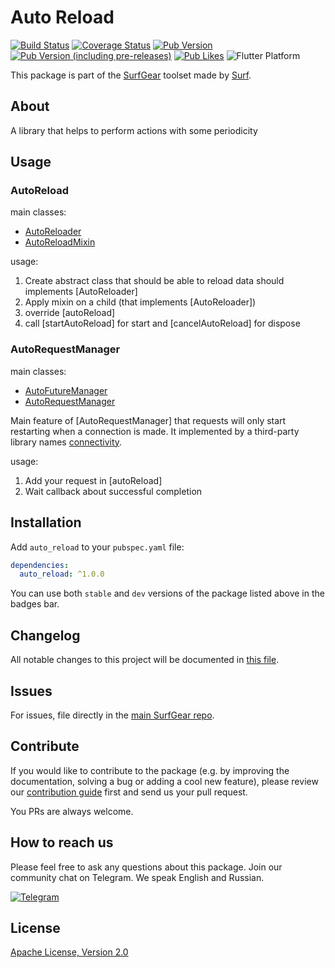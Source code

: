 # Auto Reload

[![Build Status](https://github.com/surfstudio/SurfGear/workflows/build/badge.svg)](https://github.com/surfstudio/SurfGear)
[![Coverage Status](https://codecov.io/gh/surfstudio/SurfGear/branch/dev/graph/badge.svg?flag=auto_reload)](https://codecov.io/gh/surfstudio/SurfGear)
[![Pub Version](https://img.shields.io/pub/v/auto_reload)](https://pub.dev/packages/auto_reload)
[![Pub Version (including pre-releases)](https://img.shields.io/pub/v/auto_reload?include_prereleases)](https://pub.dev/packages/auto_reload)
[![Pub Likes](https://badgen.net/pub/likes/auto_reload)](https://pub.dev/packages/auto_reload)
![Flutter Platform](https://badgen.net/pub/flutter-platform/auto_reload)

This package is part of the [SurfGear](https://github.com/surfstudio/SurfGear) toolset made by [Surf](https://surf.ru).

## About

A library that helps to perform actions with some periodicity

## Usage

### AutoReload

main classes:

* [AutoReloader](/lib/src/mixin/auto_reloader.dart)
* [AutoReloadMixin](/lib/src/mixin/auto_reload_mixin.dart)

usage:

1. Create abstract class that should be able to reload data should implements [AutoReloader]
2. Apply mixin on a child (that implements [AutoReloader])
3. override [autoReload]
4. call [startAutoReload] for start and [cancelAutoReload] for dispose

### AutoRequestManager

main classes:

* [AutoFutureManager](/lib/src/manager/base/auto_future_manager.dart)
* [AutoRequestManager](/lib/src/manager/impl/auto_request_manager.dart)

Main feature of [AutoRequestManager] that requests will only start restarting when a connection is made.
It implemented by a third-party library names [connectivity](https://pub.dev/packages/connectivity).

usage:

1. Add your request in [autoReload]
2. Wait callback about successful completion

## Installation

Add `auto_reload` to your `pubspec.yaml` file:

```yaml
dependencies:
  auto_reload: ^1.0.0
```

You can use both `stable` and `dev` versions of the package listed above in the badges bar.

## Changelog

All notable changes to this project will be documented in [this file](./CHANGELOG.md).

## Issues

For issues, file directly in the [main SurfGear repo](https://github.com/surfstudio/SurfGear).

## Contribute

If you would like to contribute to the package (e.g. by improving the documentation, solving a bug or adding a cool new feature), please review our [contribution guide](../../CONTRIBUTING.md) first and send us your pull request.

You PRs are always welcome.

## How to reach us

Please feel free to ask any questions about this package. Join our community chat on Telegram. We speak English and Russian.

[![Telegram](https://img.shields.io/badge/chat-on%20Telegram-blue.svg)](https://t.me/SurfGear)

## License

[Apache License, Version 2.0](https://www.apache.org/licenses/LICENSE-2.0)
